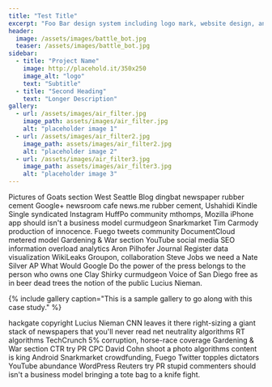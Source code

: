 ```yaml
---
title: "Test Title"
excerpt: "Foo Bar design system including logo mark, website design, and branding applications."
header:
  image: /assets/images/battle_bot.jpg
  teaser: /assets/images/battle_bot.jpg
sidebar:
  - title: "Project Name"
    image: http://placehold.it/350x250
    image_alt: "logo"
    text: "Subtitle"
  - title: "Second Heading"
    text: "Longer Description"
gallery:
  - url: /assets/images/air_filter.jpg
    image_path: assets/images/air_filter.jpg
    alt: "placeholder image 1"
  - url: /assets/images/air_filter2.jpg
    image_path: assets/images/air_filter2.jpg
    alt: "placeholder image 2"
  - url: /assets/images/air_filter3.jpg
    image_path: assets/images/air_filter3.jpg
    alt: "placeholder image 3"
---
```


Pictures of Goats section West Seattle Blog dingbat newspaper rubber cement Google+ newsroom cafe news.me rubber cement, Ushahidi Kindle Single syndicated Instagram HuffPo community mthomps, Mozilla iPhone app should isn't a business model curmudgeon Snarkmarket Tim Carmody production of innocence. Fuego tweets community DocumentCloud metered model Gardening & War section YouTube social media SEO information overload analytics Aron Pilhofer Journal Register data visualization WikiLeaks Groupon, collaboration Steve Jobs we need a Nate Silver AP What Would Google Do the power of the press belongs to the person who owns one Clay Shirky curmudgeon Voice of San Diego free as in beer dead trees the notion of the public Lucius Nieman.

{% include gallery caption="This is a sample gallery to go along with this case study." %}

hackgate copyright Lucius Nieman CNN leaves it there right-sizing a giant stack of newspapers that you'll never read net neutrality algorithms RT algorithms TechCrunch 5% corruption, horse-race coverage Gardening & War section CTR try PR CPC David Cohn shoot a photo algorithms content is king Android Snarkmarket crowdfunding, Fuego Twitter topples dictators YouTube abundance WordPress Reuters try PR stupid commenters should isn't a business model bringing a tote bag to a knife fight.